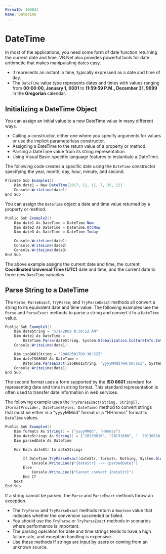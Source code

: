 ```yaml
---
PermaID: 100033
Name: DateTime
---
```


# DateTime

In most of the applications, you need some form of date function returning the current date and time. VB.Net also provides powerful tools for date arithmetic that makes manipulating dates easy.

 - It represents an instant in time, typically expressed as a date and time of day.
 - The `DateTime` value type represents dates and times with values ranging from **00:00:00, January 1, 0001** to **11:59:59 P.M., December 31, 9999** in the **Gregorian** calendar.

## Initializing a DateTime Object

You can assign an initial value to a new DateTime value in many different ways.

 - Calling a constructor, either one where you specify arguments for values or use the implicit parameterless constructor.
 - Assigning a DateTime to the return value of a property or method.
 - Parsing a DateTime value from its string representation.
 - Using Visual Basic-specific language features to instantiate a DateTime.

The following code creates a specific date using the `DateTime` constructor specifying the year, month, day, hour, minute, and second.

```csharp
Private Sub Example1()
    Dim date1 = New DateTime(2017, 12, 11, 7, 39, 22)
    Console.WriteLine(date1)
End Sub
```

You can assign the `DateTime` object a date and time value returned by a property or method. 

```csharp
Public Sub Example2()
    Dim date1 As DateTime = DateTime.Now
    Dim date2 As DateTime = DateTime.UtcNow
    Dim date3 As DateTime = DateTime.Today

    Console.WriteLine(date1)
    Console.WriteLine(date2)
    Console.WriteLine(date3)
End Sub
```

The above example assigns the current date and time, the current **Coordinated Universal Time (UTC)** date and time, and the current date to three new `DateTime` variables.

## Parse String to a DateTime

The `Parse`, `ParseExact`, `TryParse`, and `TryParseExact` methods all convert a string to its equivalent date and time value. The following examples use the `Parse` and `ParseExact` methods to parse a string and convert it to a `DateTime` value. 

```csharp
Public Sub Example3()
    Dim dateString = "5/1/2008 8:30:52 AM"
    Dim date1 As DateTime =
        DateTime.Parse(dateString, System.Globalization.CultureInfo.InvariantCulture)
    Console.WriteLine(date1)

    Dim iso8601String = "20080501T08:30:52Z"
    Dim dateISO8602 As DateTime =
        DateTime.ParseExact(iso8601String, "yyyyMMddTHH:mm:ssZ", System.Globalization.CultureInfo.InvariantCulture)
    Console.WriteLine(date1)
End Sub
```

The second format uses a form supported by the **ISO 8601** standard for representing date and time in string format. This standard representation is often used to transfer date information in web services.

The following example uses the `TryParseExact(String, String[], IFormatProvider, DateTimeStyles, DateTime)` method to convert strings that must be either in a "yyyyMMdd" format or a "HHmmss" format to `DateTime` values.

```csharp
Public Sub Example4()
    Dim formats As String() = {"yyyyMMdd", "HHmmss"}
    Dim dateStrings As String() = {"20130816", "20131608", "  20130816   ", "115216", "521116", "  115216  "}
    Dim parsedDate As DateTime

    For Each dateStr In dateStrings

        If DateTime.TryParseExact(dateStr, formats, Nothing, System.Globalization.DateTimeStyles.AllowWhiteSpaces Or System.Globalization.DateTimeStyles.AdjustToUniversal, parsedDate) Then
            Console.WriteLine($"{dateStr} --> {parsedDate}")
        Else
            Console.WriteLine($"Cannot convert {dateStr}")
        End If
    Next
End Sub
```

If a string cannot be parsed, the `Parse` and `ParseExact` methods throw an exception. 

 - The `TryParse` and `TryParseExact` methods return a `Boolean` value that indicates whether the conversion succeeded or failed. 
 - You should use the `TryParse` or `TryParseExact` methods in scenarios where performance is important. 
 - The parsing operation for date and time strings tends to have a high failure rate, and exception handling is expensive. 
 - Use these methods if strings are input by users or coming from an unknown source.
